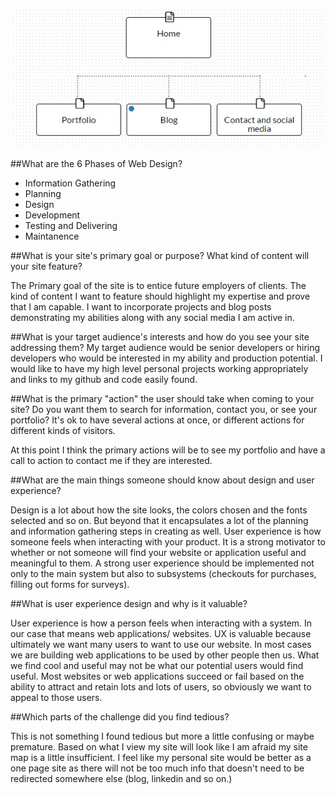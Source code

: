 ![Site-Map](imgs/site-map.png "Site Map")

##What are the 6 Phases of Web Design?

 - Information Gathering
 - Planning
 - Design
 - Development
 - Testing and Delivering
 - Maintanence

##What is your site's primary goal or purpose? What kind of content will your site feature?

The Primary goal of the site is to entice future employers of clients. The kind of content I want to feature should highlight my expertise and prove that I am capable. I want to incorporate projects and blog posts demonstrating my abilities along with any social media I am active in.

##What is your target audience's interests and how do you see your site addressing them?
My target audience would be senior developers or hiring developers who would be interested in my ability and production potential. I would like to have my high level personal projects working appropriately and links to my github and code easily found.

##What is the primary "action" the user should take when coming to your site? Do you want them to search for information, contact you, or see your portfolio? It's ok to have several actions at once, or different actions for different kinds of visitors.

At this point I think the primary actions will be to see my portfolio and have a call to action to contact me if they are interested.

##What are the main things someone should know about design and user experience?

Design is a lot about how the site looks, the colors chosen and the fonts selected and so on. But beyond that it encapsulates a lot of the planning and information gathering steps in creating as well. User experience is how someone feels when interacting with your product. It is a strong motivator to whether or not someone will find your website or application useful and meaningful to them. A strong user experience should be implemented not only to the main system but also to subsystems (checkouts for purchases, filling out forms for surveys).

##What is user experience design and why is it valuable?

User experience is how a person feels when interacting with a system. In our case that means web applications/ websites. UX is valuable because ultimately we want many users to want to use our website. In most cases we are building web applications to be used by other people then us. What we find cool and useful may not be what our potential users would find useful. Most websites or web applications succeed or fail based on the ability to attract and retain lots and lots of users, so obviously we want to appeal to those users.

##Which parts of the challenge did you find tedious?

This is not something I found tedious but more a little confusing or maybe premature. Based on what I view my site will look like I am afraid my site map is a little insufficient. I feel like my personal site would be better as a one page site as there will not be too much info that doesn't need to be redirected somewhere else (blog, linkedin and so on.)

